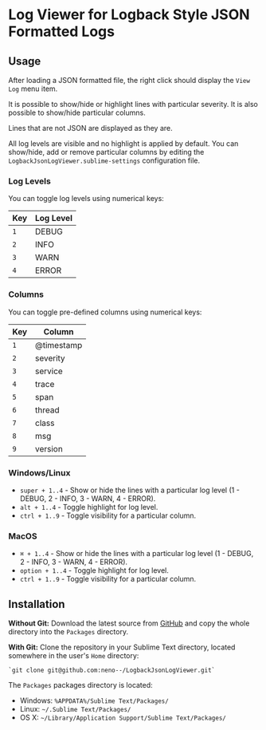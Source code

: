 # Log Viewer for Logback Style JSON Formatted Logs

## Usage

After loading a JSON formatted file, the right click should display the `View Log` menu item.

It is possible to show/hide or highlight lines with particular severity.
It is also possible to show/hide particular columns.

Lines that are not JSON are displayed as they are.

All log levels are visible and no highlight is applied by default. You can show/hide, add or remove particular columns
by editing the `LogbackJsonLogViewer.sublime-settings` configuration file.

### Log Levels

You can toggle log levels using numerical keys:

| Key | Log Level |
|-----|-----------|
| `1` | DEBUG     |
| `2` | INFO      |
| `3` | WARN      |
| `4` | ERROR     |

### Columns

You can toggle pre-defined columns using numerical keys:

| Key | Column     |
|-----|------------|
| `1` | @timestamp |
| `2` | severity   |
| `3` | service    |
| `4` | trace      |
| `5` | span       |
| `6` | thread     |
| `7` | class      |
| `8` | msg        |
| `9` | version    |

### Windows/Linux

* `super + 1..4` - Show or hide the lines with a particular log level (1 - DEBUG, 2 - INFO, 3 - WARN, 4 - ERROR).
* `alt + 1..4` - Toggle highlight for log level.
* `ctrl + 1..9` - Toggle visibility for a particular column.

### MacOS

* `⌘ + 1..4` - Show or hide the lines with a particular log level (1 - DEBUG, 2 - INFO, 3 - WARN, 4 - ERROR).
* `option + 1..4` - Toggle highlight for log level.
* `ctrl + 1..9` - Toggle visibility for a particular column.

## Installation

**Without Git:** Download the latest source from [GitHub](https://github.com/neno--/LogbackJsonLogViewer) and copy the whole directory into
the `Packages` directory.

**With Git:** Clone the repository in your Sublime Text directory, located somewhere in the user's `Home` directory:

    `git clone git@github.com:neno--/LogbackJsonLogViewer.git`

The `Packages` packages directory is located:

* Windows: `%APPDATA%/Sublime Text/Packages/`
* Linux: `~/.Sublime Text/Packages/`
* OS X: `~/Library/Application Support/Sublime Text/Packages/`
